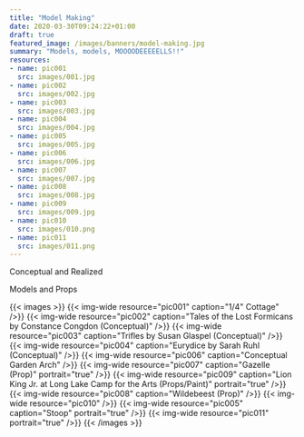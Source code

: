 ```yaml
---
title: "Model Making"
date: 2020-03-30T09:24:22+01:00
draft: true
featured_image: /images/banners/model-making.jpg
summary: "Models, models, MOOOODEEEEELLS!!"
resources:
- name: pic001
  src: images/001.jpg
- name: pic002
  src: images/002.jpg
- name: pic003
  src: images/003.jpg
- name: pic004
  src: images/004.jpg
- name: pic005
  src: images/005.jpg
- name: pic006
  src: images/006.jpg
- name: pic007
  src: images/007.jpg
- name: pic008
  src: images/008.jpg
- name: pic009
  src: images/009.jpg
- name: pic010
  src: images/010.png
- name: pic011
  src: images/011.png
---
```

Conceptual and Realized 

Models and Props

{{< images >}}
{{< img-wide resource="pic001" caption="1/4\" Cottage" />}}
{{< img-wide resource="pic002" caption="Tales of the Lost Formicans by Constance Congdon (Conceptual)" />}}
{{< img-wide resource="pic003" caption="Trifles by Susan Glaspel (Conceptual)" />}}
{{< img-wide resource="pic004" caption="Eurydice by Sarah Ruhl (Conceptual)" />}}
{{< img-wide resource="pic006" caption="Conceptual Garden Arch" />}}
{{< img-wide resource="pic007" caption="Gazelle (Prop)" portrait="true" />}}
{{< img-wide resource="pic009" caption="Lion King Jr. at Long Lake Camp for the Arts (Props/Paint)" portrait="true" />}}
{{< img-wide resource="pic008" caption="Wildebeest (Prop)" />}}
{{< img-wide resource="pic010" />}}
{{< img-wide resource="pic005" caption="Stoop" portrait="true" />}}
{{< img-wide resource="pic011" portrait="true" />}}
{{< /images >}}
